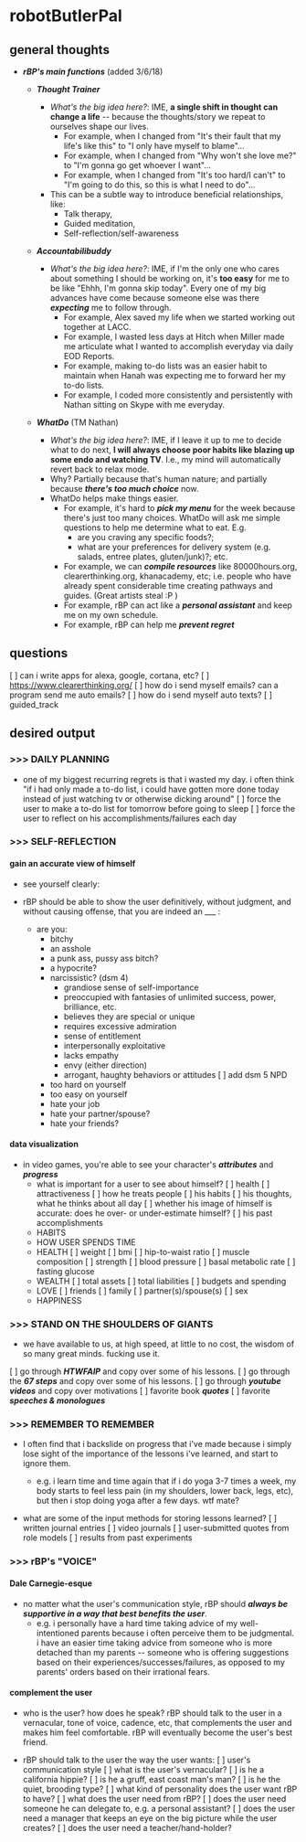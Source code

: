 # robotButlerPal


## general thoughts
* *__rBP's main functions__* (added 3/6/18)
	* *__Thought Trainer__*
		* *What's the big idea here?*: IME, __a single shift in thought can change a life__ -- because the thoughts/story we repeat to ourselves shape our lives.
			* For example, when I changed from "It's their fault that my life's like this" to "I only have myself to blame"...
			* For example, when I changed from "Why won't she love me?" to "I'm gonna go get whoever I want"...
			* For example, when I changed from "It's too hard/I can't" to "I'm going to do this, so this is what I need to do"...
		* This can be a subtle way to introduce beneficial relationships, like:
			* Talk therapy,
			* Guided meditation,
			* Self-reflection/self-awareness

	* *__Accountabilibuddy__*
		* *What's the big idea here?*: IME, if I'm the only one who cares about something I should be working on, it's __too easy__ for me to be like "Ehhh, I'm gonna skip today". Every one of my big advances have come because someone else was there *__expecting__* me to follow through.
			* For example, Alex saved my life when we started working out together at LACC.
			* For example, I wasted less days at Hitch when Miller made me articulate what I wanted to accomplish everyday via daily EOD Reports.
			* For example, making to-do lists was an easier habit to maintain when Hanah was expecting me to forward her my to-do lists.
			* For example, I coded more consistently and persistently with Nathan sitting on Skype with me everyday.

	* *__WhatDo__* (TM Nathan)
		* *What's the big idea here?*: IME, if I leave it up to me to decide what to do next, __I will always choose poor habits like blazing up some endo and watching TV__. I.e., my mind will automatically revert back to relax mode. 
		* Why? Partially because that's human nature; and partially because *__there's too much choice__* now.
		* WhatDo helps make things easier.
			* For example, it's hard to *__pick my menu__* for the week because there's just too many choices. WhatDo will ask me simple questions to help me determine what to eat. E.g.
				* are you craving any specific foods?;
				* what are your preferences for delivery system (e.g. salads, entree plates, gluten/junk)?; etc.
			* For example, we can *__compile resources__* like 80000hours.org, clearerthinking.org, khanacademy, etc; i.e. people who have already spent considerable time creating pathways and guides. (Great artists steal :P )
			* For example, rBP can act like a *__personal assistant__* and keep me on my own schedule.
			* For example, rBP can help me *__prevent regret__*


<!-- * rBP should be a __thought trainer__ in that it puts the thoughts that are most likely to guide me towards my desired life into my head.
* rBP should be an extension of the user: __like a good assistant, it helps you__:
	* remember what you've learned/done in the past, 
	* remember what/who you'd like to become in the future, and 
	* guide your actions/decisions in the now.
* rBP should __consistently speak with the user__, creating the illusion that it is the second voice in your head.
* rBP is ultimately meant to be an actual, physical, traveling companion -- your own personal sidekick. -->


## questions
[ ] can i write apps for alexa, google, cortana, etc?
[ ] https://www.clearerthinking.org/
[ ] how do i send myself emails? can a program send me auto emails?
[ ] how do i send myself auto texts?
[ ] guided_track



## desired output


### >>> DAILY PLANNING
* one of my biggest recurring regrets is that i wasted my day. i often think "if i had only made a to-do list, i could have gotten more done today instead of just watching tv or otherwise dicking around"
	[ ] force the user to make a to-do list for tomorrow before going to sleep
	[ ] force the user to reflect on his accomplishments/failures each day

### >>> SELF-REFLECTION
#### gain an accurate view of himself

* see yourself clearly:
* rBP should be able to show the user definitively, without judgment, and without causing offense, that you are indeed an ___ :

	* are you:
		* bitchy
		* an asshole
		* a punk ass, pussy ass bitch? 
		* a hypocrite?
		* narcissistic? (dsm 4)
			* grandiose sense of self-importance
			* preoccupied with fantasies of unlimited success, power, brilliance, etc.
			* believes they are special or unique
			* requires excessive admiration
			* sense of entitlement
			* interpersonally exploitative
			* lacks empathy
			* envy (either direction)
			* arrogant, haughty behaviors or attitudes
			[ ] add dsm 5 NPD
		* too hard on yourself
		* too easy on yourself
		* hate your job
		* hate your partner/spouse?
		* hate your friends?



#### data visualization
* in video games, you're able to see your character's *__attributes__* and *__progress__*
	* what is important for a user to see about himself?
		[ ] health
		[ ] attractiveness
		[ ] how he treats people
		[ ] his habits
		[ ] his thoughts, what he thinks about all day
		[ ] whether his image of himself is accurate: does he over- or under-estimate himself?
		[ ] his past accomplishments
	* HABITS
	* HOW USER SPENDS TIME
	* HEALTH
		[ ] weight
		[ ] bmi
		[ ] hip-to-waist ratio
		[ ] muscle composition
		[ ] strength
		[ ] blood pressure
		[ ] basal metabolic rate
		[ ] fasting glucose
	* WEALTH
		[ ] total assets
		[ ] total liabilities
		[ ] budgets and spending
	* LOVE
		[ ] friends
		[ ] family
		[ ] partner(s)/spouse(s)
		[ ] sex
	* HAPPINESS
 



### >>> STAND ON THE SHOULDERS OF GIANTS
* we have available to us, at high speed, at little to no cost, the wisdom of so many great minds. fucking use it.

[ ] go through *__HTWFAIP__* and copy over some of his lessons.
[ ] go through the *__67 steps__* and copy over some of his lessons.
[ ] go through *__youtube videos__* and copy over motivations
[ ] favorite book *__quotes__*
[ ] favorite *__speeches & monologues__*




### >>> REMEMBER TO REMEMBER
* I often find that i backslide on progress that i've made because i simply lose sight of the importance of the lessons i've learned, and start to ignore them.
	* e.g. i learn time and time again that if i do yoga 3-7 times a week, my body starts to feel less pain (in my shoulders, lower back, legs, etc), but then i stop doing yoga after a few days. wtf mate?

* what are some of the input methods for storing lessons learned?
	[ ] written journal entries
	[ ] video journals
	[ ] user-submitted quotes from role models
	[ ] results from past experiments





### >>> rBP's "VOICE"

#### Dale Carnegie-esque
* no matter what the user's communication style, rBP should *__always be supportive in a way that best benefits the user__*.
	* e.g. i personally have a hard time taking advice of my well-intentioned parents because i often perceive them to be judgmental. i have an easier time taking advice from someone who is more detached than my parents -- someone who is offering suggestions based on their experiences/successes/failures, as opposed to my parents' orders based on their irrational fears.

#### complement the user
* who is the user? how does he speak? rBP should talk to the user in a vernacular, tone of voice, cadence, etc, that complements the user and makes him feel comfortable. rBP will eventually become the user's best friend.

* rBP should talk to the user the way the user wants:
	[ ] user's communication style
		[ ] what is the user's vernacular?
			[ ] is he a california hippie?
			[ ] is he a gruff, east coast man's man?
			[ ] is he the quiet, brooding type?
		[ ] what kind of personality does the user want rBP to have?
	[ ] what does the user need from rBP?
		[ ] does the user need someone he can delegate to, e.g. a personal assistant?
		[ ] does the user need a manager that keeps an eye on the big picture while the user creates?
		[ ] does the user need a teacher/hand-holder?








<!-- 
* Chatbot - a huge aspect of rBP is that it talks to you; it is essentially a chatbot that encourages you to improve yourself.
	* rBP should be a social chameleon and a very good reader/watcher. ie in a few chat sessions, via experimentation based on user-self-identification and mini-tests, rBP should be able to figure out: 
			* __your communication style and vernacular__ (are you a bro or a preppie or a stoner or a jock or a bad bitch or a sista or christian/muslim/upstanding citizen or a bad apple or trailer trash, and so on.) - how does the user talk to his friends? so that rBP can talk to the user in the same way.
				- [ ] what tests can help figure this out?
			* __your learning style__ (reader or listener or watcher) - what channels should rBP use to present new and reinforcing evidence to the user: youtub clips, short quotes and aphorism, book recommendations, links to articles, slideshows of the user's own recorded journal entries/video logs?
				- [ ] how did peter drucker recommend you find out?
			* your love languages
				- [ ] what was the name of that lady who listed the love languages?
					* physical touch
					* acts of service
					* words of affirmation
					* quality time
					* receiving gifts
			* your hopes and dreams and fears
			* your negative thought cycles
			* your positive trigger words/action words
			* 

* Because I am a human whose willpower and focus can wax and wane, I want rBP to be there *__to remind me of my better self__*, and *__to encourage me to EARN/DESERVE what i want__*.
* I want rBP to be:
	* __my constant companion__ (in that it's always watching me); 
	* __my conscience__ (in that it makes me own up to my decisions and actions) -- (i'm creating rBP with the assumption that everyone, like me, wants to become a good person... but if an evil person used rBP, it would be interesting to see their thought processes mapped out, you know, for science/psychology study, like looking into the mind of a madman); 
		* aka remind me of my past self's actions, and focus my attention on future goals. so that today, i can do what i need to do to get the future i want.
		* similar ideas:
			* rescue time sends you a weekly
			* stickK where u can make bets
	* __my assistant__ (in that it helps me stay on track/on schedule, thereby freeing up brainspace and/or picking up my slack); and 
		* similar ideas:
			* google calendar

	* __my friend__ (in that it doesn't judge me, but understands me and stands by me and helps me selflessly).
		* my parents are well-meaning, but they always say it to me in a judgmental way.
		* present the information in a dale carnegie-esque way, where i don't get put off by any sense of judgment, but it's just passive information presented to me.





### i want rBP to *__constantly remind me of my own stated goals__*
* this can be in the form of notes i've written myself, images of the goals i want, even videos (since everybody is different, this should be tailored to each user)



### I want rBP to *__present visualized data that irrefutably shows whether i'm living up to my own desires [or if i've been slacking]__*
* this can be percentage achieved towards a stated goal.
* this can be a current state of affairs report.
* what does this look like?
	* i want a *daily* view combined with a *weekly* view;
	* i want a *18-month* view (this is how long my __serious experiments__ should last; my __exploratory experiments__ can be anywhere from 3-30 days)
	* show me my __experiments__ (to figure out what works best for me) and my __staples__ (which i already know that i need to be doing)



### i want rBP to *__recommend what i should do next when i am dilly-dallying__*
* like a good assistant, i want rBP to know where i'm "letting the spinning dishes slow down", and tell me to pay attention to it.	
* advanced -- offer to users *further research* on this topic. i've noticed some people don't go beyond what they already know because they don't know where to go! i've been blessed in that new things/extensions of ideas keep presenting themselves to me. I think google and advertisements are very good at predicting what else would interest me, but that's for advertisements' sake -- let's do this for users with righteous ends in mind (like a benevolent tyrant might :P ).




==========================================================================
## input required:
* i need to tell rBP what my goals are (*__stated goals are a crucial input__*):
	* __Health__: 
		* __my diet__ - I've learned that the best way NOT to eat shitty foods is to always be prepared. get a little hunger pang? boom, here's something healthy -- if you leave it up to me to "figure it out" on the spot, i'm always gonna choose the shitty option. put a plate in front of me as soon as i need it or even *think* i want it.
		* __favorite activities__ - forget "working out", which many see as a chore; what did you do for fun? how do you play? (e.g. running, walking/hiking, gardening, photography, biking, martial arts, sports, dancing what are the clubs you joined as a kid/in hs or college?)
	* __Wealth__:
		* __job skillz__ - new ways to make money
		* __self-awareness__
		* __business relationships__
	* __Love__:
		* __friends__
		* __family__
		* __romance__
	* __Happiness__:
		* __celebrate your weirdness__ aka uniqueness. what do you like to do? be proud of it. find others who do that, too, and connect. nerd out, my friend.
		* 
 -->

